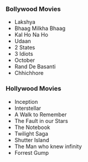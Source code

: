 ### Bollywood Movies

 - Lakshya
 - Bhaag Milkha Bhaag
 - Kal Ho Na Ho
 - Udaan
 - 2 States
 - 3 Idiots
 - October
 - Rand De Basanti
 - Chhichhore
 
### Hollywood Movies

 - Inception
 - Interstellar
 - A Walk to Remember
 - The Fault in our Stars
 - The Notebook
 - Twilight Saga
 - Shutter Island
 - The Man who knew infinity
 - Forrest Gump
